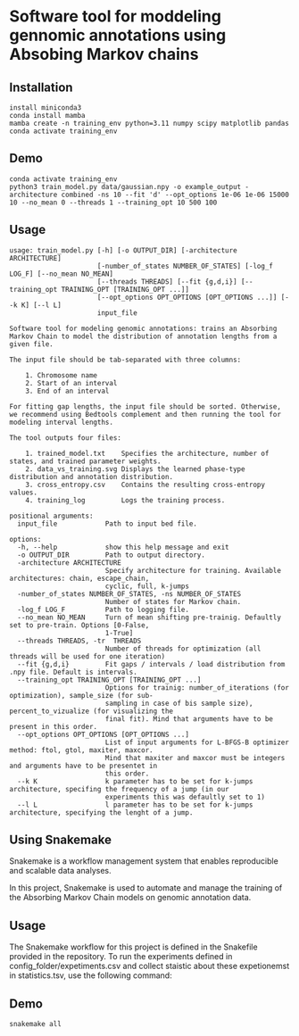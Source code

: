 # Software tool for moddeling gennomic annotations using Absobing Markov chains

## Installation

```shell
install miniconda3
conda install mamba
mamba create -n training_env python=3.11 numpy scipy matplotlib pandas 
conda activate training_env
```

## Demo

```shell
conda activate training_env
python3 train_model.py data/gaussian.npy -o example_output -architecture combined -ns 10 --fit 'd' --opt_options 1e-06 1e-06 15000 10 --no_mean 0 --threads 1 --training_opt 10 500 100
```

## Usage

```
usage: train_model.py [-h] [-o OUTPUT_DIR] [-architecture ARCHITECTURE]
                      [-number_of_states NUMBER_OF_STATES] [-log_f LOG_F] [--no_mean NO_MEAN]
                      [--threads THREADS] [--fit {g,d,i}] [--training_opt TRAINING_OPT [TRAINING_OPT ...]]
                      [--opt_options OPT_OPTIONS [OPT_OPTIONS ...]] [--k K] [--l L]
                      input_file

Software tool for modeling genomic annotations: trains an Absorbing Markov Chain to model the distribution of annotation lengths from a given file.

The input file should be tab-separated with three columns:

    1. Chromosome name
    2. Start of an interval
    3. End of an interval

For fitting gap lengths, the input file should be sorted. Otherwise, we recommend using Bedtools complement and then running the tool for modeling interval lengths.

The tool outputs four files:

    1. trained_model.txt    Specifies the architecture, number of states, and trained parameter weights.
    2. data_vs_training.svg Displays the learned phase-type distribution and annotation distribution.
    3. cross_entropy.csv    Contains the resulting cross-entropy values.
    4. training_log         Logs the training process.

positional arguments:
  input_file            Path to input bed file.

options:
  -h, --help            show this help message and exit
  -o OUTPUT_DIR         Path to output directory.
  -architecture ARCHITECTURE
                        Specify architecture for training. Available architectures: chain, escape_chain,
                        cyclic, full, k-jumps
  -number_of_states NUMBER_OF_STATES, -ns NUMBER_OF_STATES
                        Number of states for Markov chain.
  -log_f LOG_F          Path to logging file.
  --no_mean NO_MEAN     Turn of mean shifting pre-trainig. Defaultly set to pre-train. Options [0-False,
                        1-True]
  --threads THREADS, -tr  THREADS
                        Number of threads for optimization (all threads will be used for one iteration)
  --fit {g,d,i}         Fit gaps / intervals / load distribution from .npy file. Default is intervals.
  --training_opt TRAINING_OPT [TRAINING_OPT ...]
                        Options for trainig: number_of_iterations (for optimization), sample_size (for sub-
                        sampling in case of bis sample size), percent_to_vizualize (for visualizing the
                        final fit). Mind that arguments have to be present in this order.
  --opt_options OPT_OPTIONS [OPT_OPTIONS ...]
                        List of input arguments for L-BFGS-B optimizer method: ftol, gtol, maxiter, maxcor.
                        Mind that maxiter and maxcor must be integers and arguments have to be presentet in
                        this order.
  --k K                 k parameter has to be set for k-jumps architecture, specifing the frequency of a jump (in our
                        experiments this was defaultly set to 1)
  --l L                 l parameter has to be set for k-jumps architecture, specifying the lenght of a jump.
```

## Using Snakemake

Snakemake is a workflow management system that enables reproducible and scalable data analyses.

In this project, Snakemake is used to automate and manage the training of the Absorbing Markov Chain models on genomic annotation data.

## Usage

The Snakemake workflow for this project is defined in the Snakefile provided in the repository. To run the experiments defined in config_folder/expetiments.csv and collect staistic about these expetionemst in statistics.tsv, use the following command:

## Demo

```shell
snakemake all
```